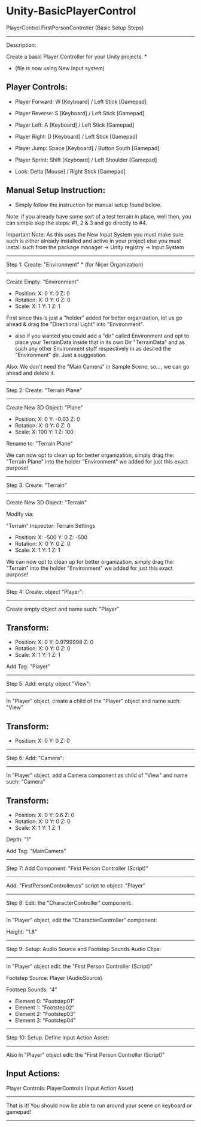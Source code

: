 # Unity-BasicPlayerControl
 

 PlayerControl FirstPersonController (Basic Setup Steps)

-----------------------------------------------------------------------------------

Description:

Create a basic Player Controller for your Unity projects. * 

* (file is now using New Input system)


Player Controls:
----------------

* Player Forward:   W [Keyboard] / Left Stick [Gamepad]
* Player Reverse:   S [Keyboard] / Left Stick [Gamepad]
* Player Left:      A [Keyboard] / Left Stick [Gamepad]
* Player Right:     D [Keyboard] / Left Stick [Gamepad]
* Player Jump:      Space [Keyboard] / Button South [Gamepad] 
* Player Sprint:    Shift [Keyboard] / Left Shoulder [Gamepad]

* Look:             Delta [Mouse] / Right Stick [Gamepad]


Manual Setup Instruction:
-------------------------

* Simply follow the instruction for manual setup found below.

Note: if you already have some sort of a test terrain in place, well then, you
can simple skip the steps: #1, 2 & 3 and go directly to #4.


Important Note: As this uses the New Input System you must make sure such is
either already installed and active in your project else you must install
such from the package manager -> Unity registry -> Input System


-----------------------------------------------------------------------------------

Step 1: Create: "Environment" * (for Nicer Organization)

-----------------------------------------------------------------------------------


Create Empty: "Environment"

* Position: X: 0 Y: 0 Z: 0 
* Rotation: X: 0 Y: 0 Z: 0 
* Scale:    X: 1 Y: 1 Z: 1

First since this is just a "holder" added for better organization, let us go
ahead & drag the "Directional Light" into "Environment".

* also if you wanted you could add a "dir" called Environment and opt to place
  your TerrainData inside that in its own Dir "TerrainData" and as such any
  other Environment stuff respectively in as desired the "Environment" dir.
  Just a suggestion.

Also: We don't need the "Main Camera" in Sample Scene, so..., we can go ahead
and delete it.


-----------------------------------------------------------------------------------

Step 2: Create: "Terrain Plane"

-----------------------------------------------------------------------------------


Create New 3D Object: "Plane"

* Position: X: 0   Y: -0.03 Z: 0 
* Rotation: X: 0   Y: 0     Z: 0 
* Scale:    X: 100 Y: 1     Z: 100

Rename to: "Terrain Plane"

We can now opt to clean up for better organization, simply drag the:
"Terrain Plane" into the holder "Environment" we added for just this exact
 purpose!


-----------------------------------------------------------------------------------

Step 3: Create: "Terrain"

-----------------------------------------------------------------------------------


Create New 3D Object: "Terrain"

Modify via:

"Terrain" Inspector: Terrain Settings

* Position: X: -500 Y: 0 Z: -500 
* Rotation: X: 0     Y: 0 Z: 0 
* Scale:    X: 1     Y: 1 Z: 1

We can now opt to clean up for better organization, simply drag the:
"Terrain" into the holder "Environment" we added for just this exact purpose!


-----------------------------------------------------------------------------------

Step 4: Create: object "Player":

-----------------------------------------------------------------------------------


Create empty object and name such: "Player"

Transform: 
----------

* Position: X: 0 Y: 0.9799998 Z: 0 
* Rotation: X: 0 Y: 0  Z: 0 
* Scale:    X: 1 Y: 1  Z: 1

Add Tag: "Player"


-----------------------------------------------------------------------------------

Step 5: Add: empty object "View":

-----------------------------------------------------------------------------------


In "Player" object, create a child of the "Player" object and name
such: "View"

Transform:
----------

* Position: X: 0 Y: 0 Z: 0


-----------------------------------------------------------------------------------

Step 6: Add: "Camera":

-----------------------------------------------------------------------------------

In "Player" object, add a Camera component as child of "View" and name
such: "Camera"

Transform: 
----------

* Position: X: 0 Y: 0.6 Z: 0 
* Rotation: X: 0 Y: 0   Z: 0 
* Scale:    X: 1 Y: 1   Z: 1

Depth: "1" 

Add Tag: "MainCamera"


-----------------------------------------------------------------------------------

Step 7: Add Component: "First Person Controller (Script)"

-----------------------------------------------------------------------------------


Add: "FirstPersonController.cs" script to object: "Player"



-----------------------------------------------------------------------------------

Step 8: Edit: the "CharacterController" component:

-----------------------------------------------------------------------------------


In "Player" object, edit the "CharacterController" component:

Height: "1.8"


-----------------------------------------------------------------------------------

Step 9: Setup: Audio Source and Footstep Sounds Audio Clips:

-----------------------------------------------------------------------------------

In "Player" object edit: the "First Person Controller (Script)"

Footstep Source: Player (AudioSource)

Footsep Sounds: "4"

* Element 0: "Footstep01"
* Element 1: "Footstep02"
* Element 2: "Footstep03"
* Element 3: "Footstep04"


-----------------------------------------------------------------------------------

Step 10: Setup: Define Input Action Asset:

-----------------------------------------------------------------------------------


Also in "Player" object edit: the "First Person Controller (Script)"

Input Actions:
--------------

Player Controls: PlayerControls (Input Action Asset)


-----------------------------------------------------------------------------------

That is it! You should now be able to run around your scene on keyboard or gamepad!

-----------------------------------------------------------------------------------



